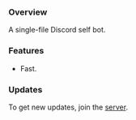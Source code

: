 ### Overview
A single-file Discord self bot.

### Features
  + Fast.
 
### Updates
To get new updates, join the [server](https://discord.gg).
